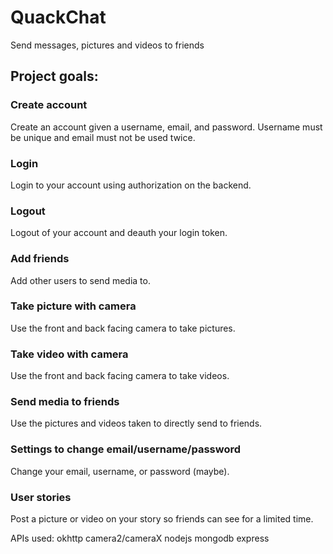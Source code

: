# QuackChat
Send messages, pictures and videos to friends

## Project goals:
### Create account
Create an account given a username, email, and password.
Username must be unique and email must not be used twice.
### Login
Login to your account using authorization on the backend.
### Logout
Logout of your account and deauth your login token.
### Add friends
Add other users to send media to.
### Take picture with camera
Use the front and back facing camera to take pictures.
### Take video with camera
Use the front and back facing camera to take videos.
### Send media to friends
Use the pictures and videos taken to directly send to friends.
### Settings to change email/username/password
Change your email, username, or password (maybe).
### User stories
Post a picture or video on your story so friends can see for a limited time.


APIs used:
okhttp
camera2/cameraX
nodejs
mongodb
express
